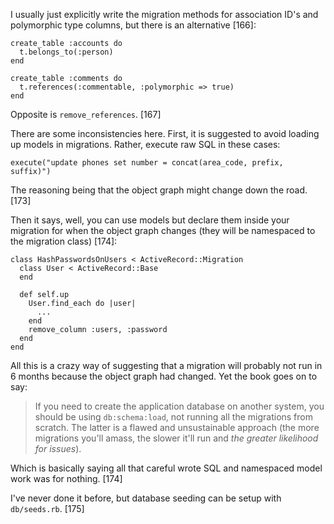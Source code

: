 I usually just explicitly write the migration methods for association ID's and polymorphic type columns, but there is an alternative [166]:

    create_table :accounts do
      t.belongs_to(:person)
    end
    
    create_table :comments do
      t.references(:commentable, :polymorphic => true)
    end
    
Opposite is `remove_references`. [167]

There are some inconsistencies here. First, it is suggested to avoid loading up models in migrations. Rather, execute raw SQL in these cases:

    execute("update phones set number = concat(area_code, prefix, suffix)")

The reasoning being that the object graph might change down the road. [173]

Then it says, well, you can use models but declare them inside your migration for when the object graph changes (they will be namespaced to the migration class) [174]:

    class HashPasswordsOnUsers < ActiveRecord::Migration
      class User < ActiveRecord::Base
      end
      
      def self.up
        User.find_each do |user|
          ...
        end
        remove_column :users, :password
      end
    end

All this is a crazy way of suggesting that a migration will probably not run in 6 months because the object graph had changed. Yet the book goes on to say:

> If you need to create the application database on another system, you should be using `db:schema:load`, not running all the migrations from scratch. The latter is a flawed and unsustainable approach (the more migrations you'll amass, the slower it'll run and _the greater likelihood for issues_).

Which is basically saying all that careful wrote SQL and namespaced model work was for nothing. [174]

I've never done it before, but database seeding can be setup with `db/seeds.rb`. [175]